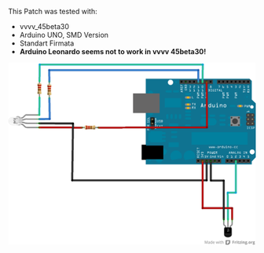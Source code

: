 This Patch was tested with:
* vvvv_45beta30
* Arduino UNO, SMD Version
* Standart Firmata
* **Arduino Leonardo seems not to work in vvvv 45beta30!**

![imagename](div/TemperatureSensor.png)
